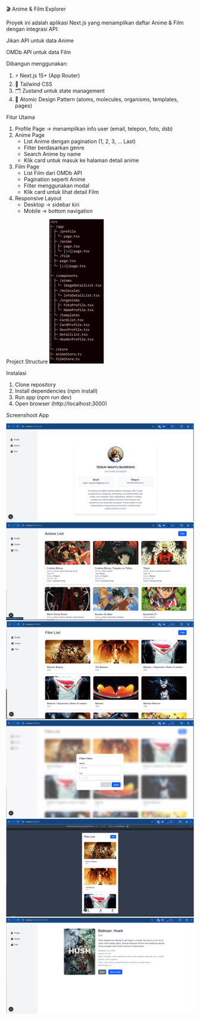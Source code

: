 🎬 Anime & Film Explorer

Proyek ini adalah aplikasi Next.js yang menampilkan daftar Anime & Film dengan integrasi API:

Jikan API
untuk data Anime

OMDb API
untuk data Film

Dibangun menggunakan:

1. ⚡ Next.js 15+ (App Router)
2. 🎨 Tailwind CSS
3. 🗂 Zustand untuk state management
4. 🧩 Atomic Design Pattern (atoms, molecules, organisms, templates, pages)

Fitur Utama

1. Profile Page → menampilkan info user (email, telepon, foto, dsb)
2. Anime Page
   - List Anime dengan pagination (1, 2, 3, ... Last)
   - Filter berdasarkan genre
   - Search Anime by name
   - Klik card untuk masuk ke halaman detail anime
3. Film Page
   - List Film dari OMDb API
   - Pagination seperti Anime
   - Filter menggunakan modal
   - Klik card untuk lihat detail Film
4. Responsive Layout
   - Desktop → sidebar kiri
   - Mobile → bottom navigation

Project Structure
![Alt Text](/src/assets/ss/7.png)

Instalasi

1. Clone repository
2. Install dependencies (npm install)
3. Run app (npm run dev)
4. Open browser (http://localhost:3000)

Screenshoot App

![Alt Text](/src/assets/ss/1.png)
![Alt Text](/src/assets/ss/2.png)
![Alt Text](/src/assets/ss/3.png)
![Alt Text](/src/assets/ss/4.png)
![Alt Text](/src/assets/ss/5.png)
![Alt Text](/src/assets/ss/6.png)
